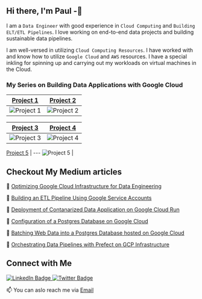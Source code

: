 ## Hi there, I'm Paul -👋

I am a `Data Engineer` with good experience in `Cloud Computing` and `Building ELT/ETL Pipelines`. I love working on end-to-end data projects and building sustainable data pipelines.

I am well-versed in utilizing `Cloud Computing Resources`. I have worked with and know how to utilize `Google Cloud` and `AWS` resources. I have a special inkling for spinning up and carrying out my workloads on virtual machines in the Cloud.

    
### My Series on Building Data Applications with Google Cloud

[Project 1](https://github.com/paulonye/Smart_Sheet) | [Project 2](https://github.com/paulonye/Cloudrunjobs/tree/main/yahooscrape1)  
--- | --- 
![Project 1](https://nwosupaulonye.s3.amazonaws.com/cover1.png) | ![Project 2](https://nwosupaulonye.s3.amazonaws.com/cover2.png) 

[Project 3](https://github.com/paulonye/DockerXPostgres) | [Project 4](https://github.com/paulonye/DockerXPostgres) 
--- | --- 
![Project 3](https://nwosupaulonye.s3.amazonaws.com/Cover3.png) | ![Project 4](https://nwosupaulonye.s3.amazonaws.com/cover4.png) 
   
[Project 5](https://github.com/paulonye/prefect_gcp) | --- 
![Project 5](https://nwosupaulonye.s3.amazonaws.com/cover5.png) |


## Checkout My Medium articles

:blue_book: [Optimizing Google Cloud Infrastructure for Data Engineering](https://medium.com/@nwosupaul141/optimizing-googles-cloud-infrastructure-for-data-engineering-and-analytics-49d1d91fe7b6)

:blue_book: [Building an ETL Pipeline Using Google Service Accounts](https://medium.com/@nwosupaul141/building-an-etl-pipeline-using-google-service-accounts-85e2a6cfd94d)

:blue_book: [Deployment of Contanarized Data Application on Google Cloud Run](https://medium.com/@nwosupaul141/deployment-of-containerized-data-applications-on-google-cloud-run-pt1-80750dce02f8)

:blue_book: [Configuration of a Postgres Database on Google Cloud](https://medium.com/@nwosupaul141/configuration-of-a-postgres-database-on-google-cloud-763f2f8dee6e)

:blue_book: [Batching Web Data into a Postgres Database hosted on Google Cloud](https://medium.com/@nwosupaul141/batching-web-data-into-a-postgres-database-hosted-on-google-cloud-15af1674cdb3)

:blue_book: [Orchestrating Data Pipelines with Prefect on GCP Infrastructure](https://medium.com/@nwosupaul141/orchestrating-data-pipelines-with-prefect-on-gcp-infrastructure-cdc7aaf42250)

## Connect with Me

<div id="badges">
  <a href="https://www.linkedin.com/in/nwosu-paul-1b7b2218b/">
    <img src="https://img.shields.io/badge/LinkedIn-blue?style=for-the-badge&logo=linkedin&logoColor=white" alt="LinkedIn Badge"/>
  </a>
  <a href="https://twitter.com/NwosuPaul9">
    <img src="https://img.shields.io/badge/Twitter-blue?style=for-the-badge&logo=twitter&logoColor=white" alt="Twitter Badge"/>
  </a>
</div>

📫 You can aslo reach me via [Email](nwosupaul141@gmail.com)
